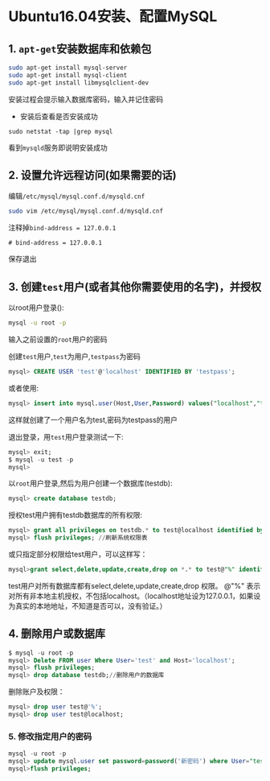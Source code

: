 # Ubuntu16.04安装、配置MySQL

## 1. `apt-get`安装数据库和依赖包

```bash
sudo apt-get install mysql-server
sudo apt-get install mysql-client
sudo apt-get install libmysqlclient-dev
```

安装过程会提示输入数据库密码，输入并记住密码

* 安装后查看是否安装成功

```
sudo netstat -tap |grep mysql
```

看到`mysqld`服务即说明安装成功

## 2. 设置允许远程访问(如果需要的话)

编辑`/etc/mysql/mysql.conf.d/mysqld.cnf`

```bash
sudo vim /etc/mysql/mysql.conf.d/mysqld.cnf
```

注释掉`bind-address = 127.0.0.1`

```
# bind-address = 127.0.0.1
```

保存退出

## 3. 创建`test`用户(或者其他你需要使用的名字)，并授权

以root用户登录():

```bash
mysql -u root -p
```

输入之前设置的`root`用户的密码

创建`test`用户,`test`为用户,`testpass`为密码

```sql
mysql> CREATE USER 'test'@'localhost' IDENTIFIED BY 'testpass'; 
```

或者使用:

```sql
mysql> insert into mysql.user(Host,User,Password) values("localhost","test",password("testpass"));
```

这样就创建了一个用户名为test,密码为testpass的用户

退出登录，用`test`用户登录测试一下:

```sql
mysql> exit;
$ mysql -u test -p
mysql>
```

以`root`用户登录,然后为用户创建一个数据库(testdb):

```sql
mysql> create database testdb;
```

授权test用户拥有testdb数据库的所有权限:

```sql
mysql> grant all privileges on testdb.* to test@localhost identified by 'testpass';
mysql> flush privileges; //刷新系统权限表
```

或只指定部分权限给test用户，可以这样写：

```sql
mysql>grant select,delete,update,create,drop on *.* to test@"%" identified by "testpass";
```

test用户对所有数据库都有select,delete,update,create,drop 权限。
@"%" 表示对所有非本地主机授权，不包括localhost。（localhost地址设为127.0.0.1，如果设为真实的本地地址，不知道是否可以，没有验证。）

## 4. 删除用户或数据库

```sql
$ mysql -u root -p
mysql> Delete FROM user Where User='test' and Host='localhost';
mysql> flush privileges;
mysql> drop database testdb;//删除用户的数据库
```

删除账户及权限：

```sql
mysql> drop user test@'%';
mysql> drop user test@localhost;
```

### 5. 修改指定用户的密码

```sql
mysql -u root -p
mysql> update mysql.user set password=password('新密码') where User="test" and Host="localhost";
mysql>flush privileges;
```